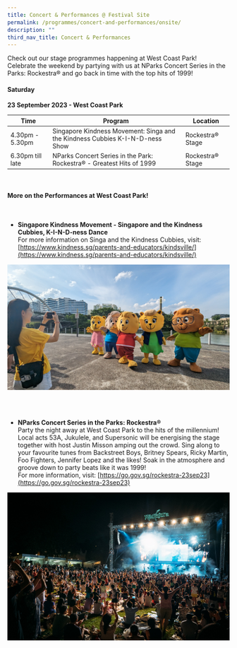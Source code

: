 ```yaml
---
title: Concert & Performances @ Festival Site
permalink: /programmes/concert-and-performances/onsite/
description: ""
third_nav_title: Concert & Performances
---
```

Check out our stage programmes happening at West Coast Park! <br>
Celebrate the weekend by partying with us at NParks Concert Series in the Parks: Rockestra® and go back in time with the top hits of 1999!


#### Saturday
**23 September 2023 - West Coast Park**


| Time | Program | Location |
| -------- | -------- | -------- |
| 4.30pm - 5.30pm | Singapore Kindness Movement: Singa and the Kindness Cubbies K-I-N-D-ness Show | Rockestra® Stage |
| 6.30pm till late | NParks Concert Series in the Park: Rockestra® - Greatest Hits of 1999 | Rockestra® Stage |




<br>

#### More on the Performances at West Coast Park!

<br>

* **Singapore Kindness Movement - Singapore and the Kindness Cubbies, K-I-N-D-ness Dance**<br>
For more information on Singa and the Kindness Cubbies, visit: 
[https://www.kindness.sg/parents-and-educators/kindsville/](https://www.kindness.sg/parents-and-educators/kindsville/)

![Kindness Cubbies](/images/pxl_20230716_085058241.jpg)

<br>


<br>

* **NParks Concert Series in the Parks: Rockestra®**
<br> Party the night away at West Coast Park to the hits of the millennium! Local acts 53A, Jukulele, and Supersonic will be energising the stage together with host Justin Misson amping out the crowd. 
Sing along to your favourite tunes from Backstreet Boys, Britney Spears, Ricky Martin, Foo Fighters, Jennifer Lopez and the likes!
Soak in the atmosphere and groove down to party beats like it was 1999! <br>
For more information, visit: [https://go.gov.sg/rockestra-23sep23](https://go.gov.sg/rockestra-23sep23)

![Concert Series in the Park: Rockestra](/images/rockestra.jpg)